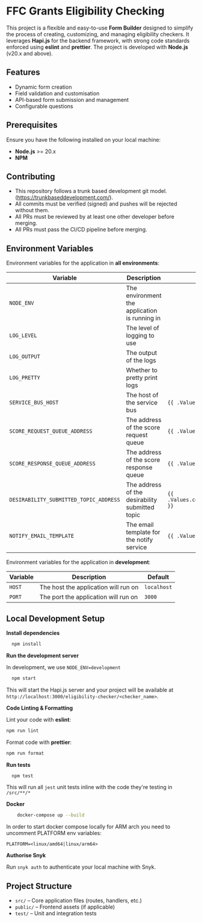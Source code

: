 # FFC Grants Eligibility Checking

This project is a flexible and easy-to-use **Form Builder** designed to simplify the process of creating, customizing,
and managing eligibility checkers. It leverages **Hapi.js** for the backend framework, with strong code standards
enforced using **eslint** and **prettier**. The project is developed with **Node.js** (v20.x and above).

## Features

- Dynamic form creation
- Field validation and customisation
- API-based form submission and management
- Configurable questions

## Prerequisites

Ensure you have the following installed on your local machine:

- **Node.js** >= 20.x
- **NPM**

## Contributing

- This repository follows a trunk based development git model. (https://trunkbaseddevelopment.com/).
- All commits must be verified (signed) and pushes will be rejected without them.
- All PRs must be reviewed by at least one other developer before merging.
- All PRs must pass the CI/CD pipeline before merging.

## Environment Variables

Environment variables for the application in **all environments**:

| Variable                               | Description                                     | Helm configuration                                          | Default                             |
|----------------------------------------|-------------------------------------------------|-------------------------------------------------------------|-------------------------------------|
| `NODE_ENV`                             | The environment the application is running in   |                                                             | `production`                        |
| `LOG_LEVEL`                            | The level of logging to use                     |                                                             | `info`                              |
| `LOG_OUTPUT`                           | The output of the logs                          |                                                             | `stdout`                            |
| `LOG_PRETTY`                           | Whether to pretty print logs                    |                                                             | `true`                              |
| `SERVICE_BUS_HOST`                     | The host of the service bus                     | `{{ .Values.container.messageQueueHost }}`                  | `localhost`                         | 
| `SCORE_REQUEST_QUEUE_ADDRESS`          | The address of the score request queue          | `{{ .Values.container.scoreRequestQueueAddress }}`          | `ffc-grants-score-request`          |
| `SCORE_RESPONSE_QUEUE_ADDRESS`         | The address of the score response queue         | `{{ .Values.container.scoreResponseQueueAddress }}`         | `ffc-grants-score-response`         |
| `DESIRABILITY_SUBMITTED_TOPIC_ADDRESS` | The address of the desirability submitted topic | `{{ .Values.container.desirabilitySubmittedTopicAddress }}` | `ffc-grants-desirability-submitted` |
| `NOTIFY_EMAIL_TEMPLATE`                | The email template for the notify service       | `{{ .Values.container.notifyEmailTemplate }}`               | `ffc-grants-eligibility-checker`    |

Environment variables for the application in **development**:

| Variable | Description                          | Default     |
|----------|--------------------------------------|-------------|
| `HOST`   | The host the application will run on | `localhost` |
| `PORT`   | The port the application will run on | `3000`      |

## Local Development Setup

**Install dependencies**

```bash
  npm install
```

**Run the development server**

In development, we use `NODE_ENV=development`

```bash
  npm start
```

This will start the Hapi.js server and your project will be available at
`http://localhost:3000/eligibility-checker/<checker_name>`.

**Code Linting & Formatting**

Lint your code with **eslint**:

```bash
npm run lint
```

Format code with **prettier**:

```bash
npm run format
```

**Run tests**

```bash
  npm test
```

This will run all `jest` unit tests inline with the code they're testing in `/src/**/*`

**Docker**

```bash
    docker-compose up --build
```

In order to start docker compose locally for ARM arch you need to uncomment PLATFORM env variables:

```
PLATFORM=<linux/amd64|linux/arm64>
```

**Authorise Snyk**

Run `snyk auth` to authenticate your local machine with Snyk.

## Project Structure

- `src/` – Core application files (routes, handlers, etc.)
- `public/` – Frontend assets (if applicable)
- `test/` – Unit and integration tests
